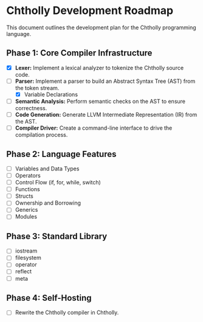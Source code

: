 # Chtholly Development Roadmap

This document outlines the development plan for the Chtholly programming language.

## Phase 1: Core Compiler Infrastructure

- [x] **Lexer:** Implement a lexical analyzer to tokenize the Chtholly source code.
- [ ] **Parser:** Implement a parser to build an Abstract Syntax Tree (AST) from the token stream.
  - [x] Variable Declarations
- [ ] **Semantic Analysis:** Perform semantic checks on the AST to ensure correctness.
- [ ] **Code Generation:** Generate LLVM Intermediate Representation (IR) from the AST.
- [ ] **Compiler Driver:** Create a command-line interface to drive the compilation process.

## Phase 2: Language Features

- [ ] Variables and Data Types
- [ ] Operators
- [ ] Control Flow (if, for, while, switch)
- [ ] Functions
- [ ] Structs
- [ ] Ownership and Borrowing
- [ ] Generics
- [ ] Modules

## Phase 3: Standard Library

- [ ] iostream
- [ ] filesystem
- [ ] operator
- [ ] reflect
- [ ] meta

## Phase 4: Self-Hosting

- [ ] Rewrite the Chtholly compiler in Chtholly.
